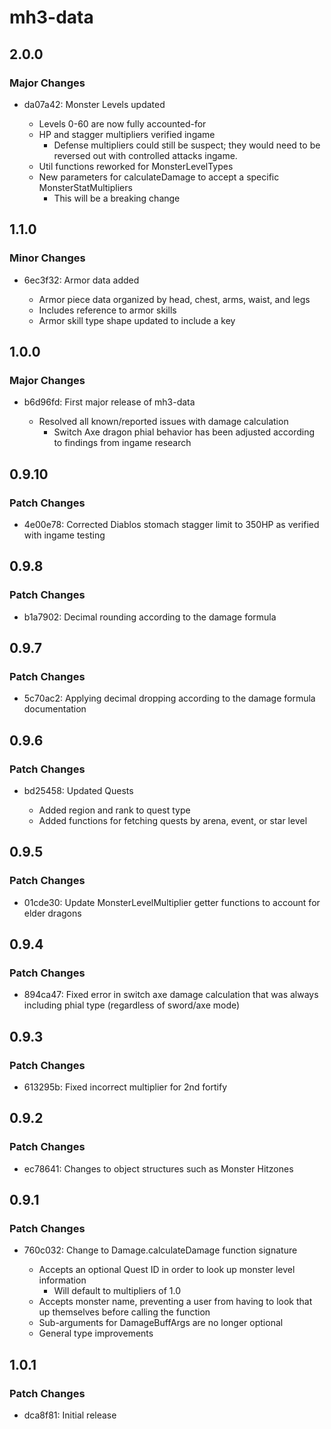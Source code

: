 # mh3-data

## 2.0.0

### Major Changes

- da07a42: Monster Levels updated

  - Levels 0-60 are now fully accounted-for
  - HP and stagger multipliers verified ingame
    - Defense multipliers could still be suspect; they would need to be reversed out with controlled attacks ingame.
  - Util functions reworked for MonsterLevelTypes
  - New parameters for calculateDamage to accept a specific MonsterStatMultipliers
    - This will be a breaking change

## 1.1.0

### Minor Changes

- 6ec3f32: Armor data added

  - Armor piece data organized by head, chest, arms, waist, and legs
  - Includes reference to armor skills
  - Armor skill type shape updated to include a key

## 1.0.0

### Major Changes

- b6d96fd: First major release of mh3-data

  - Resolved all known/reported issues with damage calculation
    - Switch Axe dragon phial behavior has been adjusted according to findings from ingame research

## 0.9.10

### Patch Changes

- 4e00e78: Corrected Diablos stomach stagger limit to 350HP as verified with ingame testing

## 0.9.8

### Patch Changes

- b1a7902: Decimal rounding according to the damage formula

## 0.9.7

### Patch Changes

- 5c70ac2: Applying decimal dropping according to the damage formula documentation

## 0.9.6

### Patch Changes

- bd25458: Updated Quests

  - Added region and rank to quest type
  - Added functions for fetching quests by arena, event, or star level

## 0.9.5

### Patch Changes

- 01cde30: Update MonsterLevelMultiplier getter functions to account for elder dragons

## 0.9.4

### Patch Changes

- 894ca47: Fixed error in switch axe damage calculation that was always including phial type (regardless of sword/axe mode)

## 0.9.3

### Patch Changes

- 613295b: Fixed incorrect multiplier for 2nd fortify

## 0.9.2

### Patch Changes

- ec78641: Changes to object structures such as Monster Hitzones

## 0.9.1

### Patch Changes

- 760c032: Change to Damage.calculateDamage function signature

  - Accepts an optional Quest ID in order to look up monster level information
    - Will default to multipliers of 1.0
  - Accepts monster name, preventing a user from having to look that up themselves before calling the function
  - Sub-arguments for DamageBuffArgs are no longer optional
  - General type improvements

## 1.0.1

### Patch Changes

- dca8f81: Initial release
